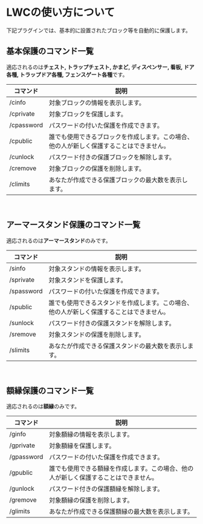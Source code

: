 # LWCの使い方について
下記プラグインでは、基本的に設置されたブロック等を自動的に保護します。

## 基本保護のコマンド一覧
適応されるのは**チェスト, トラップチェスト, かまど, ディスペンサー, 看板, ドア各種, トラップドア各種, フェンスゲート各種**です。

| コマンド | 説明 |
| -------- | -------- |
| /cinfo     | 対象ブロックの情報を表示します。     |
| /cprivate     | 対象ブロックを保護します。     |
| /cpassword     | パスワードの付いた保護を作成できます。         |
| /cpublic     | 誰でも使用できるブロックを作成します。この場合、他の人が新しく保護することはできません。        |
| /cunlock     | パスワード付きの保護ブロックを解除します。          
| /cremove     | 対象ブロックの保護を削除します。     |
| /climits     | あなたが作成できる保護ブロックの最大数を表示します。     |

<br>  

## アーマースタンド保護のコマンド一覧
適応されるのは**アーマースタンド**のみです。

| コマンド | 説明 |
| -------- | -------- |
| /sinfo     | 対象スタンドの情報を表示します。     |
| /sprivate     | 対象スタンドを保護します。     |
| /spassword     | パスワードの付いた保護を作成できます。         |
| /spublic     | 誰でも使用できるスタンドを作成します。この場合、他の人が新しく保護することはできません。        |
| /sunlock     | パスワード付きの保護スタンドを解除します。          |
| /sremove     | 対象スタンドの保護を削除します。     |
| /slimits     | あなたが作成できる保護スタンドの最大数を表示します。     |  

<br>  

## 額縁保護のコマンド一覧
適応されるのは**額縁**のみです。

| コマンド | 説明 |
| -------- | -------- |
| /ginfo     | 対象額縁の情報を表示します。     |
| /gprivate     | 対象額縁を保護します。     |
| /gpassword     | パスワードの付いた保護を作成できます。         |
| /gpublic     | 誰でも使用できる額縁を作成します。この場合、他の人が新しく保護することはできません。        |
| /gunlock     | パスワード付きの保護額縁を解除します。          |
| /gremove     | 対象額縁の保護を削除します。     |
| /glimits     | あなたが作成できる保護額縁の最大数を表示します。     |
